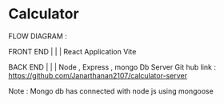 # Calculator

FLOW DIAGRAM : 

  FRONT END 
      |
      |
      |
React Application Vite

  BACK END
      |
      |
      |
Node , Express , mongo Db
Server Git hub link : https://github.com/Janarthanan2107/calculator-server

Note : Mongo db has connected with node js using mongoose
